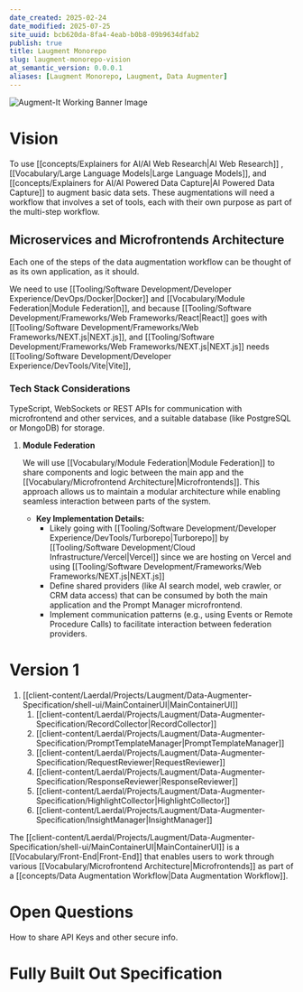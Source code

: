 ```yaml
---
date_created: 2025-02-24
date_modified: 2025-07-25
site_uuid: bcb620da-8fa4-4eab-b0b8-09b9634dfab2
publish: true
title: Laugment Monorepo
slug: laugment-monorepo-vision
at_semantic_version: 0.0.0.1
aliases: [Laugment Monorepo, Laugment, Data Augmenter]
---
```


![Augment-It Working Banner Image](https://i.imgur.com/JFdSlQt.png)

# Vision

To use [[concepts/Explainers for AI/AI Web Research|AI Web Research]] , [[Vocabulary/Large Language Models|Large Language Models]], and [[concepts/Explainers for AI/AI Powered Data Capture|AI Powered Data Capture]] to augment basic data sets.  These augmentations will need a workflow that involves a set of tools, each with their own purpose as part of the multi-step workflow.  

## Microservices and Microfrontends Architecture

Each one of the steps of the data augmentation workflow can be thought of as its own application, as it should. 

We need to use [[Tooling/Software Development/Developer Experience/DevOps/Docker|Docker]] and [[Vocabulary/Module Federation|Module Federation]], and because [[Tooling/Software Development/Frameworks/Web Frameworks/React|React]] goes with [[Tooling/Software Development/Frameworks/Web Frameworks/NEXT.js|NEXT.js]], and [[Tooling/Software Development/Frameworks/Web Frameworks/NEXT.js|NEXT.js]] needs [[Tooling/Software Development/Developer Experience/DevTools/Vite|Vite]], 

### Tech Stack Considerations
TypeScript, WebSockets or REST APIs for communication with microfrontend and other services, and a suitable database (like PostgreSQL or MongoDB) for storage.

1. **Module Federation**
    
    We will use [[Vocabulary/Module Federation|Module Federation]] to share components and logic between the main app and the [[Vocabulary/Microfrontend Architecture|Microfrontends]]. This approach allows us to maintain a modular architecture while enabling seamless interaction between parts of the system.
    
    - **Key Implementation Details:**
	    - Likely going with [[Tooling/Software Development/Developer Experience/DevTools/Turborepo|Turborepo]] by [[Tooling/Software Development/Cloud Infrastructure/Vercel|Vercel]] since we are hosting on Vercel and using [[Tooling/Software Development/Frameworks/Web Frameworks/NEXT.js|NEXT.js]]
        - Define shared providers (like AI search model, web crawler, or CRM data access) that can be consumed by both the main application and the Prompt Manager microfrontend.
        - Implement communication patterns (e.g., using Events or Remote Procedure Calls) to facilitate interaction between federation providers.

# Version 1
1. [[client-content/Laerdal/Projects/Laugment/Data-Augmenter-Specification/shell-ui/MainContainerUI|MainContainerUI]]
	1. [[client-content/Laerdal/Projects/Laugment/Data-Augmenter-Specification/RecordCollector|RecordCollector]]
	2. [[client-content/Laerdal/Projects/Laugment/Data-Augmenter-Specification/PromptTemplateManager|PromptTemplateManager]]
	3. [[client-content/Laerdal/Projects/Laugment/Data-Augmenter-Specification/RequestReviewer|RequestReviewer]]
	4. [[client-content/Laerdal/Projects/Laugment/Data-Augmenter-Specification/ResponseReviewer|ResponseReviewer]]
	5. [[client-content/Laerdal/Projects/Laugment/Data-Augmenter-Specification/HighlightCollector|HighlightCollector]]
	6. [[client-content/Laerdal/Projects/Laugment/Data-Augmenter-Specification/InsightManager|InsightManager]]

The [[client-content/Laerdal/Projects/Laugment/Data-Augmenter-Specification/shell-ui/MainContainerUI|MainContainerUI]] is a [[Vocabulary/Front-End|Front-End]] that enables users to work through various [[Vocabulary/Microfrontend Architecture|Microfrontends]]  as part of a [[concepts/Data Augmentation Workflow|Data Augmentation Workflow]].

# Open Questions
How to share API Keys and other secure info.

# Fully Built Out Specification
